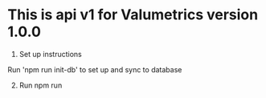# This is api v1 for Valumetrics version 1.0.0

1. Set up instructions

Run 'npm run init-db' to set up and sync to database

2. Run npm run